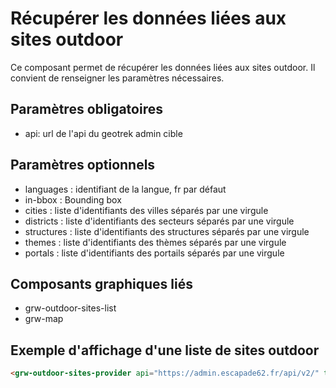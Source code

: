 # Récupérer les données liées aux sites outdoor

Ce composant permet de récupérer les données liées aux sites outdoor. Il convient de renseigner les paramètres nécessaires.

## Paramètres obligatoires

- api: url de l'api du geotrek admin cible

## Paramètres optionnels

- languages : identifiant de la langue, fr par défaut
- in-bbox : Bounding box
- cities : liste d'identifiants des villes séparés par une virgule
- districts : liste d'identifiants des secteurs séparés par une virgule
- structures : liste d'identifiants des structures séparés par une virgule
- themes : liste d'identifiants des thèmes séparés par une virgule
- portals : liste d'identifiants des portails séparés par une virgule

## Composants graphiques liés

- grw-outdoor-sites-list
- grw-map

## Exemple d'affichage d'une liste de sites outdoor

```html
<grw-outdoor-sites-provider api="https://admin.escapade62.fr/api/v2/" themes="1,2"></grw-outdoor-sites-provider><grw-outdoor-sites-list></grw-outdoor-sites-list>
```
